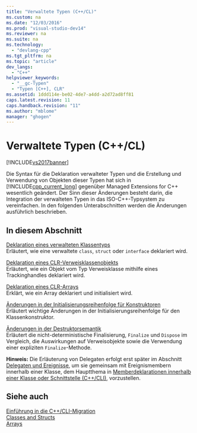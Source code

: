 ```yaml
---
title: "Verwaltete Typen (C++/CL)"
ms.custom: na
ms.date: "12/03/2016"
ms.prod: "visual-studio-dev14"
ms.reviewer: na
ms.suite: na
ms.technology: 
  - "devlang-cpp"
ms.tgt_pltfrm: na
ms.topic: "article"
dev_langs: 
  - "C++"
helpviewer_keywords: 
  - "__gc-Typen"
  - "Typen [C++], CLR"
ms.assetid: 1ddd114e-be02-4de7-a4dd-a2d72ad8ff81
caps.latest.revision: 11
caps.handback.revision: "11"
ms.author: "mblome"
manager: "ghogen"
---
```

# Verwaltete Typen (C++/CL)
[!INCLUDE[vs2017banner](../assembler/inline/includes/vs2017banner.md)]

Die Syntax für die Deklaration verwalteter Typen und die Erstellung und Verwendung von Objekten dieser Typen hat sich in [!INCLUDE[cpp_current_long](../dotnet/includes/cpp_current_long_md.md)] gegenüber Managed Extensions for C\+\+ wesentlich geändert.  Der Sinn dieser Änderungen besteht darin, die Integration der verwalteten Typen in das ISO\-C\+\+\-Typsystem zu vereinfachen.  In den folgenden Unterabschnitten werden die Änderungen ausführlich beschrieben.  
  
## In diesem Abschnitt  
 [Deklaration eines verwalteten Klassentyps](../dotnet/declaration-of-a-managed-class-type.md)  
 Erläutert, wie eine verwaltete `class`, `struct` oder `interface` deklariert wird.  
  
 [Deklaration eines CLR\-Verweisklassenobjekts](../dotnet/declaration-of-a-clr-reference-class-object.md)  
 Erläutert, wie ein Objekt vom Typ Verweisklasse mithilfe eines Trackinghandles deklariert wird.  
  
 [Deklaration eines CLR\-Arrays](../dotnet/declaration-of-a-clr-array.md)  
 Erklärt, wie ein Array deklariert und initialisiert wird.  
  
 [Änderungen in der Initialisierungsreihenfolge für Konstruktoren](../dotnet/changes-in-constructor-initialization-order.md)  
 Erläutert wichtige Änderungen in der Initialisierungsreihenfolge für den Klassenkonstruktor.  
  
 [Änderungen in der Destruktorsemantik](../dotnet/changes-in-destructor-semantics.md)  
 Erläutert die nicht\-deterministische Finalisierung, `Finalize` und `Dispose` im Vergleich, die Auswirkungen auf Verweisobjekte sowie die Verwendung einer expliziten `Finalize`\-Methode.  
  
 **Hinweis:** Die Erläuterung von Delegaten erfolgt erst später im Abschnitt [Delegaten und Ereignisse](../dotnet/delegates-and-events.md), um sie gemeinsam mit Ereignismembern innerhalb einer Klasse, dem Hauptthema in [Memberdeklarationen innerhalb einer Klasse oder Schnittstelle \(C\+\+\/CLI\)](../dotnet/member-declarations-within-a-class-or-interface-cpp-cli.md), vorzustellen.  
  
## Siehe auch  
 [Einführung in die C\+\+\/CLI\-Migration](../dotnet/cpp-cli-migration-primer.md)   
 [Classes and Structs](../windows/classes-and-structs-cpp-component-extensions.md)   
 [Arrays](../windows/arrays-cpp-component-extensions.md)